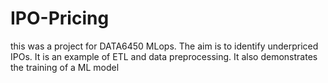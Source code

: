 # IPO-Pricing

this was a project for DATA6450 MLops. The aim is to identify underpriced IPOs. It is an example of ETL and data preprocessing. It also demonstrates the training of a ML model
